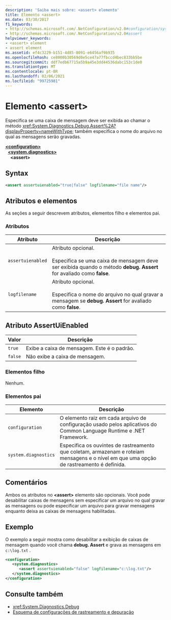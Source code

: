 ```yaml
---
description: 'Saiba mais sobre: <assert> elemento'
title: Elemento <assert>
ms.date: 03/30/2017
f1_keywords:
- http://schemas.microsoft.com/.NetConfiguration/v2.0#configuration/system.diagnostics/assert
- http://schemas.microsoft.com/.NetConfiguration/v2.0#assert
helpviewer_keywords:
- <assert> element
- assert element
ms.assetid: ef4c3229-b151-4d85-8091-e6456af9b935
ms.openlocfilehash: ce8000b30569d0e5ce47a77fbccd4bec833bb5be
ms.sourcegitcommit: ddf7edb67715a5b9a45e3dd44536dabc153c1de0
ms.translationtype: MT
ms.contentlocale: pt-BR
ms.lasthandoff: 02/06/2021
ms.locfileid: "99725981"
---
```

# <a name="assert-element"></a>Elemento \<assert>

Especifica se uma caixa de mensagem deve ser exibida ao chamar o método <xref:System.Diagnostics.Debug.Assert%2A?displayProperty=nameWithType>; também especifica o nome do arquivo no qual as mensagens serão gravadas.  

[**\<configuration>**](../configuration-element.md)\
&nbsp;&nbsp;[**\<system.diagnostics>**](system-diagnostics-element.md)\
&nbsp;&nbsp;&nbsp;&nbsp;**\<assert>**

## <a name="syntax"></a>Syntax  
  
```xml  
<assert assertuienabled="true|false" logfilename="file name"/>  
```  
  
## <a name="attributes-and-elements"></a>Atributos e elementos  

 As seções a seguir descrevem atributos, elementos filho e elementos pai.  
  
### <a name="attributes"></a>Atributos  
  
|Atributo|Descrição|  
|---------------|-----------------|  
|`assertuienabled`|Atributo opcional.<br /><br /> Especifica se uma caixa de mensagem deve ser exibida quando o método **debug. Assert** for avaliado como **false**.|  
|`logfilename`|Atributo opcional.<br /><br /> Especifica o nome do arquivo no qual gravar a mensagem se **debug. Assert** for avaliado como **false**.|  
  
## <a name="assertuienabled-attribute"></a>Atributo AssertUiEnabled  
  
|Valor|Descrição|  
|-----------|-----------------|  
|`true`|Exibe a caixa de mensagem. Este é o padrão.|  
|`false`|Não exibe a caixa de mensagem.|  
  
### <a name="child-elements"></a>Elementos filho  

 Nenhum.  
  
### <a name="parent-elements"></a>Elementos pai  
  
|Elemento|Descrição|  
|-------------|-----------------|  
|`configuration`|O elemento raiz em cada arquivo de configuração usado pelos aplicativos do Common Language Runtime e .NET Framework.|  
|`system.diagnostics`|Especifica os ouvintes de rastreamento que coletam, armazenam e roteiam mensagens e o nível em que uma opção de rastreamento é definida.|  
  
## <a name="remarks"></a>Comentários  

 Ambos os atributos no **\<assert>** elemento são opcionais. Você pode desabilitar caixas de mensagens sem especificar um arquivo no qual gravar as mensagens ou pode especificar um arquivo para gravar mensagens enquanto deixa as caixas de mensagens habilitadas.  
  
## <a name="example"></a>Exemplo  

 O exemplo a seguir mostra como desabilitar a exibição de caixas de mensagem quando você chama **debug. Assert** e grava as mensagens em `c:\log.txt` .  
  
```xml  
<configuration>  
   <system.diagnostics>  
      <assert assertuienabled="false" logfilename="c:\log.txt"/>  
   </system.diagnostics>  
</configuration>  
```  
  
## <a name="see-also"></a>Consulte também

- <xref:System.Diagnostics.Debug>
- [Esquema de configurações de rastreamento e depuração](index.md)
